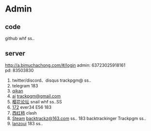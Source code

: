 # Admin
## code
github whf ss..

## server
http://a.bimuchachong.com/#/login
admin: 63723025918161  
pd: 83503830

1. twitter/discord、disqus trackpgm@ ss..
2. telegram 183
3. [qikan](https://qikan.cqvip.com/)
4. [ai](https://huggingface.co/welcome)  trackpgm@gmail.com
5. [樱花论坛](https://www.sakuraaaa.com/forum-40-1.html) snail whf ss..SS 
6. [172](172llk.com) ever34 E56 183
7. [西红柿](https://xihs.cloud/)  clash
8. [Steam]()   backtrackz@163.com ss..  183  backtrackinger  Trackpgm ss..
9. [lanzoui](https://pc.woozooo.com/u)  183 ss..